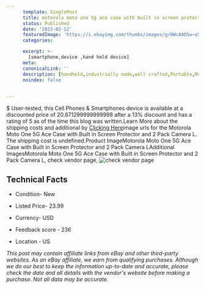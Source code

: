 ```yaml
---
      template: SinglePost
      title: motorola moto one 5g ace case with built in screen protector and 2 pack camera l
      status: Published
      date: '2023-02-12'
      featuredImage: 'https://i.ebayimg.com/thumbs/images/g/0WcAAOSw~o5jiO-H/s-l225.jpg'
      categories: 

      excerpt: >-
        [smartphone,device ,hand held device]
      meta:
      canonicalLink: ''
      description: [handheld,industrially made,well crafted,Portable,Mobile,Compact,Convenient,Lightweight,Maneuverable,Man-portable,Miniature,Carriable,Hand-held,Light,Holdable,Transportable,Mobile device,Pocket-sized,On-the-go,Wireless,Cordless,Compact size,Convenient size, smartphone,device ,hand held device]
      noindex: false

        
---
```

$
    User-tested, this Cell Phones & Smartphones device is available at a discounted price of 20.871299999999998 after a 13% discount and has a rating of 5 as of the time this blog was written.Learn More about the shipping costs and additional by [Clicking Here](https://www.ebay.com/itm/165302307316?hash=item267cc909f4%3Ag%3A0WcAAOSw%7Eo5jiO-H&mkevt=1&mkcid=1&mkrid=711-53200-19255-0&campid=%253CePNCampaignId%253E&customid=%253CreferenceId%253E&toolid=10049)image urls for the Motorola Moto One 5G Ace Case with Built in Screen Protector and 2 Pack Camera L. The shipping cost is undefined.Product ImageMotorola Moto One 5G Ace Case with Built in Screen Protector and 2 Pack Camera LAdditional ImagesMotorola Moto One 5G Ace Case with Built in Screen Protector and 2 Pack Camera L, check vendor page, ![check vendor page](https://origin-galleryplus.ebayimg.com/ws/web/165302307316_2_0_1/225x225.jpg,https://origin-galleryplus.ebayimg.com/ws/web/165302307316_3_0_1/225x225.jpg,https://origin-galleryplus.ebayimg.com/ws/web/165302307316_4_0_1/225x225.jpg,https://origin-galleryplus.ebayimg.com/ws/web/165302307316_5_0_1/225x225.jpg,https://origin-galleryplus.ebayimg.com/ws/web/165302307316_6_0_1/225x225.jpg,https://origin-galleryplus.ebayimg.com/ws/web/165302307316_7_0_1/225x225.jpg,https://origin-galleryplus.ebayimg.com/ws/web/165302307316_8_0_1/225x225.jpg,https://origin-galleryplus.ebayimg.com/ws/web/165302307316_9_0_1/225x225.jpg,https://origin-galleryplus.ebayimg.com/ws/web/165302307316_10_0_1/225x225.jpg,https://origin-galleryplus.ebayimg.com/ws/web/165302307316_11_0_1/225x225.jpg,https://origin-galleryplus.ebayimg.com/ws/web/165302307316_12_0_1/225x225.jpg)
    
    

 ## Technical Facts 



     
      

 - Condition- New 


      

 - Listed Price- 23.99 


      

 - Currency- USD 


      

 - Feedback score - 236 


      

 - Location - US 


      
      

 *_This post may contain affiliate links from eBay and other third-party websites. As an eBay affiliate, we earn from qualifying purchases. Although we do our best to keep the information up-to-date and accurate, please check the date and all details with the vendor's website before making a purchase. Not all data may be accurate._*



    
    
    
    
    